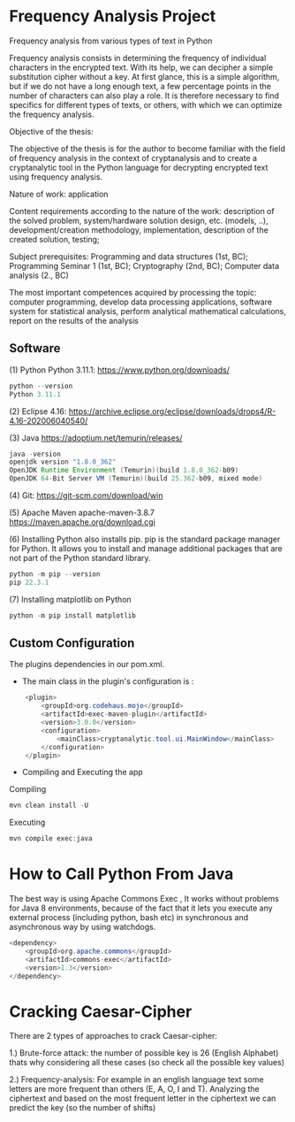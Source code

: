 # Frequency Analysis Project
Frequency analysis from various types of text in Python


Frequency analysis consists in determining the frequency of individual characters in the encrypted text. With its help, we can decipher a simple substitution cipher without a key. At first glance, this is a simple algorithm, but if we do not have a long enough text, a few percentage points in the number of characters can also play a role. It is therefore necessary to find specifics for different types of texts, or others, with which we can optimize the frequency analysis.

Objective of the thesis: 

The objective of the thesis is for the author to become familiar with the field of frequency analysis in the context of cryptanalysis and to create a cryptanalytic tool in the Python language for decrypting encrypted text using frequency analysis.

Nature of work: application

Content requirements according to the nature of the work: 
description of the solved problem, 
system/hardware solution design, etc. (models, ..), 
development/creation methodology, 
implementation, 
description of the created solution, 
testing;

Subject prerequisites:
Programming and data structures (1st, BC);
Programming Seminar 1 (1st, BC);
Cryptography (2nd, BC);
Computer data analysis (2., BC)

The most important competences acquired by processing the topic:
computer programming,
develop data processing applications,
software system for statistical analysis,
perform analytical mathematical calculations,
report on the results of the analysis



## Software

(1) Python Python 3.11.1: https://www.python.org/downloads/
```java
python --version
Python 3.11.1
```
(2) Eclipse 4.16: https://archive.eclipse.org/eclipse/downloads/drops4/R-4.16-202006040540/

(3) Java https://adoptium.net/temurin/releases/<br>
```java
java -version
openjdk version "1.8.0_362"
OpenJDK Runtime Environment (Temurin)(build 1.8.0_362-b09)
OpenJDK 64-Bit Server VM (Temurin)(build 25.362-b09, mixed mode)
```
(4) Git: https://git-scm.com/download/win

(5) Apache Maven apache-maven-3.8.7<br>
https://maven.apache.org/download.cgi

(6) Installing Python also installs pip.
pip is the standard package manager for Python. It allows you to install and manage additional packages that are not part of the Python standard library.
```java
python -m pip --version
pip 22.3.1
```
(7) Installing matplotlib on Python
```java
python -m pip install matplotlib
```


## Custom Configuration
The plugins dependencies in our pom.xml.<br>
- The main class in the plugin's configuration is :
```java
	<plugin>
		<groupId>org.codehaus.mojo</groupId>
		<artifactId>exec-maven-plugin</artifactId>
		<version>3.0.0</version>
		<configuration>
			<mainClass>cryptanalytic.tool.ui.MainWindow</mainClass>
		</configuration>
	</plugin>
```
- Compiling and Executing the app<br>

Compiling
```java
mvn clean install -U
```
Executing
```java
mvn compile exec:java
```

# How to Call Python From Java

The best way is using Apache Commons Exec , It works without problems for Java 8 environments, because of the fact 
that it lets you execute any external process (including python, bash etc) in synchronous and asynchronous way by using watchdogs.
```java
<dependency>
    <groupId>org.apache.commons</groupId>
    <artifactId>commons-exec</artifactId>
    <version>1.3</version>
</dependency>
```

# Cracking Caesar-Cipher

There are 2 types of approaches to crack Caesar-cipher:

1.) Brute-force attack: the number of possible key is 26  (English Alphabet) thats why 
considering all these cases (so check all the possible key values)


2.) Frequency-analysis: For example in an english language text some letters are more 
frequent than others  (E, A, O, I and T). Analyzing the ciphertext and based on the most frequent letter 
in the ciphertext we can predict the key (so the number of shifts)
